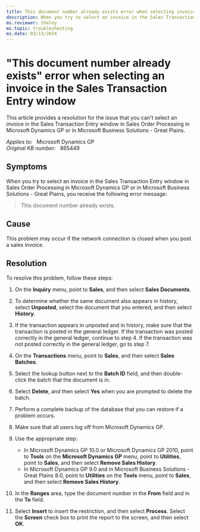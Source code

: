 ```yaml
---
title: This document number already exists error when selecting invoices
description: When you try to select an invoice in the Sales Transaction Entry window in Sales Order Processing in Microsoft Dynamics GP, you receive an error that states the document number already exists. 
ms.reviewer: theley
ms.topic: troubleshooting
ms.date: 03/13/2024
---
```

# "This document number already exists" error when selecting an invoice in the Sales Transaction Entry window

This article provides a resolution for the issue that you can't select an invoice in the Sales Transaction Entry window in Sales Order Processing in Microsoft Dynamics GP or in Microsoft Business Solutions - Great Plains.

_Applies to:_ &nbsp; Microsoft Dynamics GP  
_Original KB number:_ &nbsp; 865449

## Symptoms

When you try to select an invoice in the Sales Transaction Entry window in Sales Order Processing in Microsoft Dynamics GP or in Microsoft Business Solutions - Great Plains, you receive the following error message:

> This document number already exists.

## Cause

This problem may occur if the network connection is closed when you post a sales invoice.

## Resolution

To resolve this problem, follow these steps:

1. On the **Inquiry** menu, point to **Sales**, and then select **Sales Documents**.
2. To determine whether the same document also appears in history, select **Unposted**, select the document that you entered, and then select **History**.

3. If the transaction appears in unposted and in history, make sure that the transaction is posted in the general ledger. If the transaction was posted correctly in the general ledger, continue to step 4. If the transaction was not posted correctly in the general ledger, go to step 7.

4. On the **Transactions** menu, point to **Sales**, and then select **Sales Batches**.
5. Select the lookup button next to the **Batch ID** field, and then double-click the batch that the document is in.
6. Select **Delete**, and then select **Yes** when you are prompted to delete the batch.
7. Perform a complete backup of the database that you can restore if a problem occurs.
8. Make sure that all users log off from Microsoft Dynamics GP.
9. Use the appropriate step:

   - In Microsoft Dynamics GP 10.0 or Microsoft Dynamics GP 2010, point to **Tools** on the **Microsoft Dynamics GP** menu, point to **Utilities**, point to **Sales**, and then select **Remove Sales History**.
   - In Microsoft Dynamics GP 9.0 and in Microsoft Business Solutions - Great Plains 8.0, point to **Utilities** on the **Tools** menu, point to **Sales**, and then select **Remove Sales History**.

10. In the **Ranges** area, type the document number in the **From** field and in the **To** field.
11. Select **Insert** to insert the restriction, and then select **Process**. Select the **Screen** check box to print the report to the screen, and then select **OK**.

